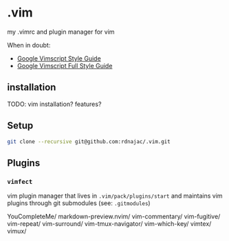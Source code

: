 # .vim

my .vimrc and plugin manager for vim

When in doubt:

- [Google Vimscript Style Guide](https://google.github.io/styleguide/vimscriptguide.xml)
- [Google Vimscript Full Style Guide](https://google.github.io/styleguide/vimscriptfull.xml)

## installation

TODO: vim installation? features?

## Setup

```sh
git clone --recursive git@github.com:rdnajac/.vim.git
```

## Plugins

### `vimfect`

vim plugin manager that lives in `.vim/pack/plugins/start` and maintains vim plugins through git submodules (see: `.gitmodules`)

YouCompleteMe/
markdown-preview.nvim/
vim-commentary/
vim-fugitive/
vim-repeat/
vim-surround/
vim-tmux-navigator/
vim-which-key/
vimtex/
vimux/
